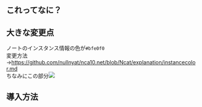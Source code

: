 ## これってなに？
## 大きな変更点
ノートのインスタンス情報の色が`#bfe0f0`<br>
変更方法→https://github.com/nullnyat/nca10.net/blob/Ncat/explanation/instancecolor.md<br>
ちなみにこの部分<img src=https://user-images.githubusercontent.com/89781396/148685107-412c4745-edfd-4777-b119-8ea4f15cd75b.png>
## 導入方法
